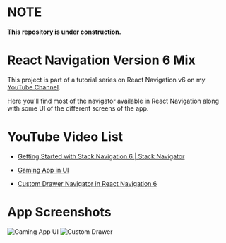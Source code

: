 # NOTE

**This repository is under construction.**


# React Navigation Version 6 Mix

This project is part of a tutorial series on React Navigation v6 on my [YouTube Channel](https://www.youtube.com/channel/UC43N9Z8Fm0gg1Lgpw0eS9rg).

Here you'll find most of the navigator available in React Navigation along with some UI of the different screens of the app.

# YouTube Video List

- [Getting Started with Stack Navigation 6 | Stack Navigator](https://www.youtube.com/watch?v=FWwKjxSgLl8)

- [Gaming App in UI](https://www.youtube.com/watch?v=I5doVFcG94U)

- [Custom Drawer Navigator in React Navigation 6](https://youtu.be/l8nY4Alk70Q)

# App Screenshots

![Gaming App UI](./screenshots/gaming-app-ui.png)
![Custom Drawer](./screenshots/custom-drawer-iphone.png)
